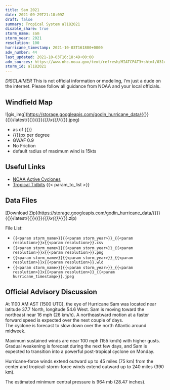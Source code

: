 ```yaml
---
title: Sam 2021
date: 2021-09-29T21:18:09Z
draft: false
summary: Tropical System al182021
disable_share: true
storm_name: sam
storm_year: 2021
resolution: 100
hurricane_timestamp: 2021-10-03T161800+0000
adv_number: 44
last_updated: 2021-10-03T16:18:49+00:00
adv_sources: https://www.nhc.noaa.gov/text/refresh/MIATCPAT3+shtml/031446.shtml;https://www.nhc.noaa.gov/refresh/graphics_at3+shtml/144955.shtml?cone
storm_id: al182021
---
```

*DISCLAIMER* This is not official information or modeling, I'm just a dude on the internet.  Please follow all guidance from NOAA and your local officials.

## Windfield Map
![gis_img](https://storage.googleapis.com/godin_hurricane_data/{{<param storm_name>}}{{<param storm_year>}}/latest/{{<param storm_name>}}{{<param storm_year>}}_{{<param resolution>}}x{{<param resolution>}}_{{<param hurricane_timestamp>}}.jpeg)

- as of {{<param last_updated>}}
- {{<param resolution>}}px per degree
- GWAF 0.9
- No Friction
- default radius of maximum wind is 15kts

## Useful Links
- [NOAA Active Cyclones](https://www.nhc.noaa.gov/)
- [Tropical Tidbits](https://www.tropicaltidbits.com/storminfo/)
{{< param_to_list >}}

## Data Files
[Download Zip](https://storage.googleapis.com/godin_hurricane_data/{{<param storm_name>}}{{<param storm_year>}}/latest/{{<param storm_name>}}{{<param storm_year>}}_{{<param resolution>}}x{{<param resolution>}}_{{<param hurricane_timestamp>}}.zip)

File List:
- `{{<param storm_name>}}{{<param storm_year>}}_{{<param resolution>}}x{{<param resolution>}}.csv`
- `{{<param storm_name>}}{{<param storm_year>}}_{{<param resolution>}}x{{<param resolution>}}.png`
- `{{<param storm_name>}}{{<param storm_year>}}_{{<param resolution>}}x{{<param resolution>}}.wld`
- `{{<param storm_name>}}{{<param storm_year>}}_{{<param resolution>}}x{{<param resolution>}}_{{<param hurricane_timestamp>}}.jpeg`


## Official Advisory Discussion
At 1100 AM AST (1500 UTC), the eye of Hurricane Sam was located near 
latitude 37.7 North, longitude 54.6 West. Sam is moving toward
the northeast near 16 mph (26 km/h).  A northeastward motion at 
a faster forward speed is expected over the next couple of days.  
The cyclone is forecast to slow down over the north Atlantic around 
midweek. 
 
Maximum sustained winds are near 100 mph (155 km/h) with higher 
gusts.  Gradual weakening is forecast during the next few days, and 
Sam is expected to transition into a powerful post-tropical cyclone 
on Monday.
 
Hurricane-force winds extend outward up to 45 miles (75 km) from the
center and tropical-storm-force winds extend outward up to 240 miles
(390 km).
 
The estimated minimum central pressure is 964 mb (28.47 inches).